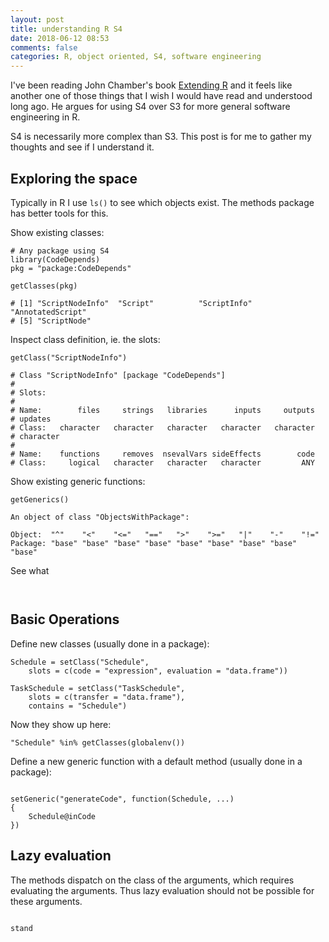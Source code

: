 ```yaml
---
layout: post
title: understanding R S4
date: 2018-06-12 08:53
comments: false
categories: R, object oriented, S4, software engineering
---
```


I've been reading John Chamber's book [Extending
R](https://www.crcpress.com/Extending-R/Chambers/p/book/9781498775717) and
it feels like another one of those things that I wish I would have read and
understood long ago. He argues for using S4 over S3 for more general software
engineering in R.

S4 is necessarily more complex than S3. This post is for me to gather my
thoughts and see if I understand it.

## Exploring the space

Typically in R I use `ls()` to see which objects exist. The methods
package has better tools for this.

Show existing classes:

```{r}
# Any package using S4
library(CodeDepends)
pkg = "package:CodeDepends"

getClasses(pkg)

# [1] "ScriptNodeInfo"  "Script"          "ScriptInfo"      "AnnotatedScript"
# [5] "ScriptNode"
```

Inspect class definition, ie. the slots:

```{r}
getClass("ScriptNodeInfo")

# Class "ScriptNodeInfo" [package "CodeDepends"]
# 
# Slots:
# 
# Name:        files     strings   libraries      inputs     outputs
# updates
# Class:   character   character   character   character   character
# character
# 
# Name:    functions     removes  nsevalVars sideEffects        code
# Class:     logical   character   character   character         ANY

```

Show existing generic functions:

```{r}
getGenerics()

An object of class "ObjectsWithPackage":

Object:  "^"    "<"    "<="   "=="   ">"    ">="   "|"    "-"    "!="   
Package: "base" "base" "base" "base" "base" "base" "base" "base" "base"
```

See what 


```{r}


```


## Basic Operations

Define new classes (usually done in a package):

```{r}
Schedule = setClass("Schedule",
    slots = c(code = "expression", evaluation = "data.frame"))

TaskSchedule = setClass("TaskSchedule",
    slots = c(transfer = "data.frame"),
    contains = "Schedule")
```

Now they show up here:

```{r}
"Schedule" %in% getClasses(globalenv())
```

Define a new generic function with a default method (usually done in a package):

```{r}

setGeneric("generateCode", function(Schedule, ...)
{
    Schedule@inCode
})

```



## Lazy evaluation

The methods dispatch on the class of the arguments, which requires
evaluating the arguments. Thus lazy evaluation should not be possible for
these arguments.

```{r}

stand

```


